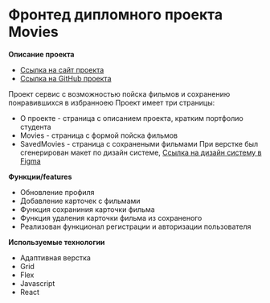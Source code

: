# Фронтед дипломного проекта Movies

**Описание проекта**
 * [Ссылка на сайт проекта]( https://movies.chart.nomoredomains.sbs/)
 * [Ссылка на GitHub проекта]( https://github.com/alexholm222/movies-explorer-frontend/) 

Проект сервис с возможностью пойска фильмов и сохранению понравившихся в избранноею
 Проект имеет три страницы:
* О проекте - страница с описанием проекта, кратким портфолио студента 
* Movies - страница с формой пойска фильмов
* SavedMovies - страница с сохранеными фильмами 
При верстке был сгенерирован макет по дизайн системе, [Ссылка на дизайн систему в Figma](https://www.figma.com/file/cASM20ikAsPlTi2doec68Q/Diploma?node-id=344%3A0)

**Функции/features**
* Обновление профиля
* Добавление карточек с фильмами
* Функция сохраниния карточки фильма
* Функция удаления карточки фильма из сохраненого
* Реализован функционал регистрации и авторизации пользователя 

**Используемые технологии**
* Адаптивная верстка
* Grid
* Flex
* Javascript
* React
